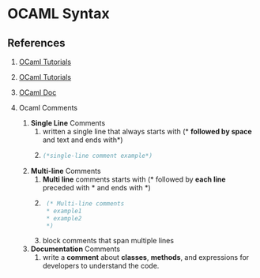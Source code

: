 # OCAML Syntax

## References

1. [OCaml Tutorials](https://www.w3schools.io/languages/ocaml-comments/)
2. [OCaml Tutorials](https://www.w3schools.io/languages/ocaml-tutorials/)
3. [OCaml Doc](https://v2.ocaml.org/manual/ocamldoc.html)

4. Ocaml Comments
    1. **Single Line** Comments
        1. written a single line that always starts with \(\* **followed by space** and text and ends with\*\)
        2. ```ocaml
           (*single-line comment example*)
           ```
    2. **Multi-line** Comments
        1. **Multi line** comments starts with \(\* followed by **each line** preceded with \* and ends with \*\)
        2. ```ocaml
            (* Multi-line comments
            * example1
            * example2
            *)
           ```
        3. block comments that span multiple lines
    3. **Documentation** Comments
        1. write a **comment** about **classes**, **methods**, and expressions for developers to understand the code.
